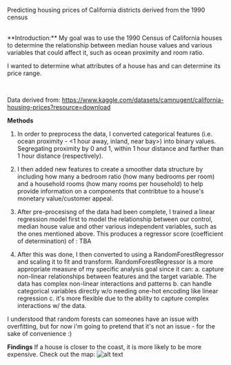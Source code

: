 Predicting housing prices of California districts derived from the 1990 census 

<br>
**Introduction:**
My goal was to use the 1990 Census of California houses to determine the relationship between median house values and various variables that could affect it, such as ocean proximity and room ratio. 

I wanted to determine what attributes of a house has and can determine its price range.

<br> 

Data derived from: https://www.kaggle.com/datasets/camnugent/california-housing-prices?resource=download

**Methods**
1. In order to preprocess the data, I converted categorical features (i.e. ocean proximity - <1 hour away, inland, near bay>)
into binary values. Segregating proximity by 0 and 1, within 1 hour distance and farther than 1 hour distance (respectively).

2. I then added new features to create a smoother data structure by including how many a bedroom ratio (how many bedrooms per room) and a household rooms (how many rooms per household) to help provide information on a components that contribtue to a house's monetary value/customer appeal.

3. After pre-procesisng of the data had been complete, I trained a linear regression model first to model the relationship between our control, median house value and other various
independent variables, such as the ones mentioned above. This produces a regressor score (coefficient of determination) of : TBA

4. After this was done, I then converted to using a RandomForestRegressor and scaling it to fit and transform. RandomForestRegressor is a more appropriate measure of my specific analysis goal since it can:
a. capture non-linear relationships between features and the
target variable. The data has complex non-linear interactions and patterns
b. can handle categorical variables directly w/o needing one-hot encoding like linear regression
c. it's more flexible due to the ability to capture complex interactions w/ the data. 

I understood that random forests can someones have an issue with overfitting, but for now i'm going to pretend that it's not an issue - for the sake of convenience :)

**Findings**
If a house is closer to the coast, it is more likely to be more expensive. Check out the map:
![alt text](https://file%2B.vscode-resource.vscode-cdn.net/Users/danisar/Desktop/Screen%20Shot%202024-03-24%20at%201.26.18%20PM.png?version%3D1711340644978)